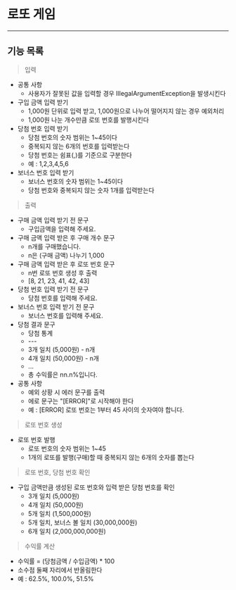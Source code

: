 
# 로또 게임

-----------------------------------------------------------------------------------------------------------------------------
 
 ## 기능 목록

> 입력
- 공통 사항
  - 사용자가 잘못된 값을 입력할 경우 IllegalArgumentException을 발생시킨다
- 구입 금액 입력 받기
  - 1,000원 단위로 입력 받고, 1,000원으로 나누어 떨어지지 않는 경우 예외처리
  - 1,000원 나눈 개수만큼 로또 번호를 발행시킨다
- 당첨 번호 입력 받기
  - 당첨 번호의 숫자 범위는 1~45이다
  - 중복되지 않는 6개의 번호를 입력받는다
  - 당첨 번호는 쉼표(,)를 기준으로 구분한다
  - 예 : 1,2,3,4,5,6
- 보너스 번호 입력 받기
  - 보너스 번호의 숫자 범위는 1~45이다
  - 당첨 번호와 중복되지 않는 숫자 1개를 입력받는다


> 출력
- 구매 금액 입력 받기 전 문구
  - 구입금액을 입력해 주세요.
- 구매 금액 입력 받은 후 구매 개수 문구
  - n개를 구매했습니다.
  - n은 (구매 금액) 나누기 1,000
- 구매 금액 입력 받은 후 로또 번호 문구
  - n번 로또 번호 생성 후 출력
  - [8, 21, 23, 41, 42, 43]
- 당첨 번호 입력 받기 전 문구
  - 당첨 번호를 입력해 주세요.
- 보너스 번호 입력 받기 전 문구
  - 보너스 번호를 입력해 주세요.
- 당첨 결과 문구 
  - 당첨 통계
  - \---
  - 3개 일치 (5,000원) - n개
  - 4개 일치 (50,000원) - n개
  - ...
  - 총 수익률은 nn.n%입니다.
- 공통 사항
  - 예외 상황 시 에러 문구를 출력
  - 에로 문구는 "[ERROR]"로 시작해야 한다
  - 예 : [ERROR] 로또 번호는 1부터 45 사이의 숫자여야 합니다.

  
> 로또 번호 생성
- 로또 번호 발행
  - 로또 번호의 숫자 범위는 1~45
  - 1개의 로또를 발행(구매)할 때 중복되지 않는 6개의 숫자를 뽑는다


> 로또 번호, 당첨 번호 확인
- 구입 금액만큼 생성된 로또 번호와 입력 받은 당첨 번호를 확인
  - 3개 일치 (5,000원)
  - 4개 일치 (50,000원)
  - 5개 일치 (1,500,000원)
  - 5개 일치, 보너스 볼 일치 (30,000,000원)
  - 6개 일치 (2,000,000,000원)


> 수익률 계산
- 수익률 = (당첨금액 / 수입금액) * 100
- 소수점 둘째 자리에서 반올림한다
- 예 : 62.5%, 100.0%, 51.5%







